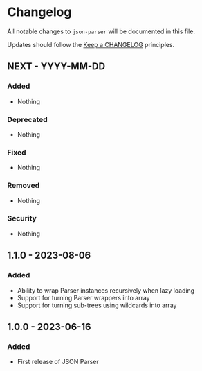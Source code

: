 # Changelog

All notable changes to `json-parser` will be documented in this file.

Updates should follow the [Keep a CHANGELOG](https://keepachangelog.com/) principles.

## NEXT - YYYY-MM-DD

### Added
- Nothing

### Deprecated
- Nothing

### Fixed
- Nothing

### Removed
- Nothing

### Security
- Nothing


## 1.1.0 - 2023-08-06

### Added
- Ability to wrap Parser instances recursively when lazy loading
- Support for turning Parser wrappers into array
- Support for turning sub-trees using wildcards into array


## 1.0.0 - 2023-06-16

### Added
- First release of JSON Parser
